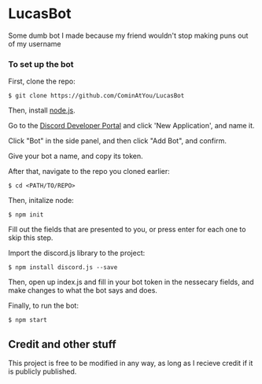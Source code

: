# LucasBot
Some dumb bot I made because my friend wouldn't stop making puns out of my username

### To set up the bot
First, clone the repo:


`$ git clone https://github.com/CominAtYou/LucasBot`


Then, install [node.js](https://nodejs.org).


Go to the [Discord Developer Portal](https://discordapp.com/developers) and click 'New Application', and name it.


Click "Bot" in the side panel, and then click "Add Bot", and confirm.


Give your bot a name, and copy its token.


After that, navigate to the repo you cloned earlier:


`$ cd <PATH/TO/REPO>`


Then, initalize node:


`$ npm init`


Fill out the fields that are presented to you, or press enter for each one to skip this step.


Import the discord.js library to the project:


`$ npm install discord.js --save`


Then, open up index.js and fill in your bot token in the nessecary fields, and make changes to what the bot says and does.


Finally, to run the bot:


`$ npm start`


## Credit and other stuff
This project is free to be modified in any way, as long as I recieve credit if it is publicly published.
